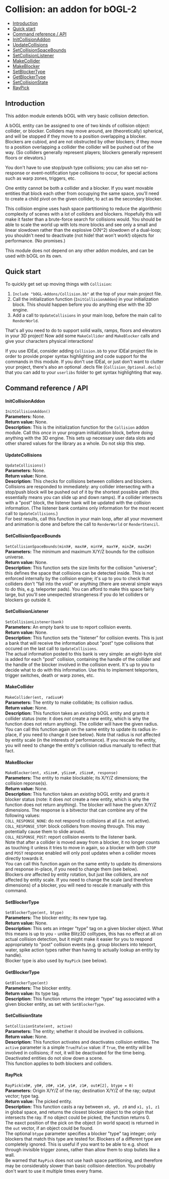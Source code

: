 
# Collision: an addon for bOGL-2 #

* [Introduction](#introduction)
* [Quick start](#quick-start)
* [Command reference / API](#command-reference--api)
 * [InitCollisionAddon](#initcollisionaddon)
 * [UpdateCollisions](#updatecollisions)
 * [SetCollisionSpaceBounds](#setcollisionspacebounds)
 * [SetCollisionListener](#setcollisionlistener)
 * [MakeCollider](#makecollider)
 * [MakeBlocker](#makeblocker)
 * [SetBlockerType](#setblockertype)
 * [GetBlockerType](#getblockertype)
 * [SetCollisionState](#setcollisionstate)
 * [RayPick](#raypick)

## <span id="intro"/>Introduction ##

This addon module extends bOGL with very basic collision detection.

A bOGL entity can be assigned to one of two kinds of collision object: collider, or blocker. Colliders may move around, are (theoretically) spherical, and will be stopped if they move to a position overlapping a blocker. Blockers are cubiod, and are not obstructed by other blockers; if they move to a position overlapping a collider the collider will be pushed out of the way. (So colliders generally represent players; blockers generally represent floors or elevators.)

You don't have to use stop/push type collisions; you can also set no-response or event-notification type collisions to occur, for special actions such as warp zones, triggers, etc.

One entity cannot be both a collider and a blocker. If you want movable entities that block each other from occupying the same space, you'll need to create a child pivot on the given collider, to act as the secondary blocker.

This collision engine uses hash space partitioning to reduce the algorithmic complexity of scenes with a lot of colliders and blockers. Hopefully this will make it faster than a brute-force search for collisions would. You should be able to scale the world up with lots more blocks and see only a small and linear slowdown rather than the explosive O(N^2) slowdown of a dual-loop; you shouldn't need to deactivate (not hide! that won't work!) objects for performance. (No promises.)

This module does not depend on any other addon modules, and can be used with bOGL on its own.

## <span id="quickstart"/>Quick start ##

To quickly get set up moving things with `Collision`:

1. `Include "bOGL-Addons/Collision.bb"` at the top of your main project file.
1. Call the initialization function (`InitCollisionAddon`) in your initialization block. This should happen before you do anything else with the 3D engine.
1. Add a call to `UpdateCollisions` in your main loop, before the main call to `RenderWorld`.

That's all you need to do to support solid walls, ramps, floors and elevators in your 3D project! Now add some `MakeCollider` and `MakeBlocker` calls and give your characters physical interactions!

If you use IDEal, consider adding `Collision.bb` to your IDEal project file in order to provide proper syntax highlighting and code support for the commands in this module. If you don't use IDEal, or just don't want to clutter your project, there's also an optional .decls file (`Collision_Optional.decls`) that you can add to your `userlibs` folder to get syntax highlighting that way.

## <span id="publicapi"/>Command reference / API ##

#### <span id="initcollisionaddon" />InitCollisionAddon ####
`InitCollisionAddon()`  
**Parameters:** None.  
**Return value:** None.  
**Description:** This is the initialization function for the `Collision` addon module. Call this *once* in your program initialization block, before doing anything with the 3D engine. This sets up necessary user data slots and other shared values for the library as a whole. Do not skip this step.  

#### <span id="updatecollisions" />UpdateCollisions ####
`UpdateCollisions()`  
**Parameters:** None.  
**Return value:** None.  
**Description:** This checks for collisions between colliders and blockers. Collisions are responded to immediately: any collider intersecting with a stop/push block will be pushed out of it by the shortest possible path (this essentially means you can slide up and down ramps). If a collider intersects with a "post" block, the listener bank will be updated with the collision information. (The listener bank contains only information for the most recent call to `UpdateCollisions`.)  
For best results, call this function in your main loop, after all your movement and animation is done and before the call to `RenderWorld` or `RenderStencil`.  

#### <span id="SetCollisionSpaceBounds" />SetCollisionSpaceBounds ####
`SetCollisionSpaceBounds(minX#, maxX#, minY#, maxY#, minZ#, maxZ#)`  
**Parameters:** The minimum and maximum X/Y/Z bounds for the collision universe.  
**Return value:** None.  
**Description:** This function sets the size limits for the collision "universe"; this defines the space that collisions can be detected inside. This is not enforced internally by the collision engine; it's up to you to check that colliders don't "fall into the void" or anything (there are several simple ways to do this, e.g. teleporter pads). You can afford to make this space fairly large, but you'll see unexpected strangeness if you do let colliders or blockers go outside it.  

#### <span id="SetCollisionListener" />SetCollisionListener ####
`SetCollisionListener(bank)`  
**Parameters:** An empty bank to use to report collision events.  
**Return value:** None.  
**Description:** This function sets the "listener" for collision events. This is just a bank that will receive the information about "post" type collisions that occured on the last call to `UpdateCollisions`.  
The actual information posted to this bank is very simple: an eight-byte slot is added for each "post" collision, containing the handle of the collider and the handle of the blocker involved in the collision event. It's up to you to decide what to do with this information. Use this to implement teleporters, trigger switches, death or warp zones, etc.  

#### <span id="makecollider" />MakeCollider ####
`MakeCollider(ent, radius#)`  
**Parameters:** The entity to make collidable; its collision radius.  
**Return value:** None.  
**Description:** This function takes an *existing* bOGL entity and grants it collider status (note: it does *not* create a new entity, which is why the function does not return anything). The collider will have the given radius.  
You can call this function again on the same entity to update its radius in-place, if you need to change it (see below).
Note that radius is *not* affected by entity scale (in the interests of performance). If you rescale the entity, you will need to change the entity's collision radius manually to reflect that fact.  

#### <span id="makeblocker" />MakeBlocker ####
`MakeBlocker(ent, xSize#, ySize#, zSize#, response)`  
**Parameters:** The entity to make blockable; its X/Y/Z dimensions; the collision reponse(s).  
**Return value:** None.  
**Description:** This function takes an *existing* bOGL entity and grants it blocker status (note: it does *not* create a new entity, which is why the function does not return anything). The blocker will have the given X/Y/Z dimensions. The response is a bitvector that can combine any of the following values:  
`COLL_RESPONSE_NONE`: do not respond to collisions at all (i.e. not active).  
`COLL_RESPONSE_STOP`: block colliders from moving through. This may potentially cause them to slide around.  
`COLL_RESPONSE_POST`: report collision events to the listener bank.  
Note that after a collider is moved away from a blocker, it no longer counts as touching it unless it tries to move in again, so a blocker with both `STOP` and `POST` response enabled will only post updates when a collider moves directly towards it.  
You can call this function again on the same entity to update its dimensions and response in-place, if you need to change them (see below).  
Blockers *are* affected by entity rotation, but just like colliders, are *not* affected by entity scale. If you need to change the scale (and therefore dimensions) of a blocker, you will need to rescale it manually with this command.  

#### <span id="setblockertype" />SetBlockerType ####
`SetBlockerType(ent, btype)`  
**Parameters:** The blocker entity; its new type tag.  
**Return value:** None.  
**Description:** This sets an integer "type" tag on a given blocker object. What this means is up to you - unlike Blitz3D colltypes, this has no effect at all on actual collision detection, but it might make it easier for you to respond appropriately to "post" collision events (e.g. group blockers into teleport, water, spike action types rather than having to actually lookup an entity by handle).  
Blocker type is also used by `RayPick` (see below).  

#### <span id="getblockertype" />GetBlockerType ####
`GetBlockerType(ent)`  
**Parameters:** The blocker entity.  
**Return value:** Its type tag.  
**Description:** This function returns the integer "type" tag associated with a given blocker entity, as set with `SetBlockerType`.  

#### <span id="setcollisionstate" />SetCollisionState ####
`SetCollisionState(ent, active)`  
**Parameters:** The entity; whether it should be involved in collisions.  
**Return value:** None.  
**Description:** This function activates and deactivates collision entities. The `active` parameter is a simple `True`/`False` value: if `True`, the entity will be involved in collisions; if not, it will be deactivated for the time being. Deactivated entities do not slow down a scene.  
This function applies to both blockers and colliders.  

#### <span id="raypick" />RayPick ####
`RayPick(x0#, y0#, z0#, x1#, y1#, z1#, out#[2], btype = 0)`  
**Parameters:** Origin X/Y/Z of the ray; destination X/Y/Z of the ray; output vector; type tag.  
**Return value:** The picked entity.  
**Description:** This function casts a ray between `x0, y0, z0` and `x1, y1, z1` in global space, and returns the closest blocker object to the origin that intersects the ray. If no object could be picked, the function returns 0.  
The eaxct position of the pick on the object (in world space) is returned in the `out` vector, if an object could be found.  
The optional `btype` parameter specifies a blocker "type" tag integer; only blockers that match this type are tested for. Blockers of a different type are completely ignored. This is useful if you want to be able to e.g. shoot through invisible trigger zones, rather than allow them to stop bullets like a wall.  
Be warned that `RayPick` does not use hash space partitioning, and therefore may be considerably slower than basic collision detection. You probably don't want to use it multiple times every frame.  

